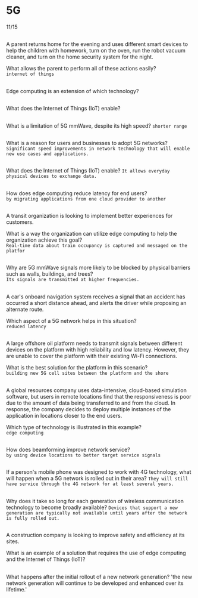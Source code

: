# 5G

11/15   

##
A parent returns home for the evening and uses different smart devices to help the children with homework, turn on the oven, run the robot vacuum cleaner, and turn on the home security system for the night.

What allows the parent to perform all of these actions easily?   
`internet of things`

##
Edge computing is an extension of which technology?   

##
What does the Internet of Things (IoT) enable?   

##
What is a limitation of 5G mmWave, despite its high speed?
`shorter range`

##
What is a reason for users and businesses to adopt 5G networks?   
`Significant speed improvements in network technology that will enable new use cases and applications.`

##
What does the Internet of Things (IoT) enable?
`It allows everyday physical devices to exchange data.`

##
How does edge computing reduce latency for end users?   
`by migrating applications from one cloud provider to another`

##
A transit organization is looking to implement better experiences for customers.

What is a way the organization can utilize edge computing to help the organization achieve this goal?   
`Real-time data about train occupancy is captured and messaged on the platfor`

##
Why are 5G mmWave signals more likely to be blocked by physical barriers such as walls, buildings, and trees?   
`Its signals are transmitted at higher frequencies.`

##
A car's onboard navigation system receives a signal that an accident has occurred a short distance ahead, and alerts the driver while proposing an alternate route.

Which aspect of a 5G network helps in this situation?   
`reduced latency`

##
A large offshore oil platform needs to transmit signals between different devices on the platform with high reliability and low latency. However, they are unable to cover the platform with their existing Wi-Fi connections.

What is the best solution for the platform in this scenario?   
`building new 5G cell sites between the platform and the shore`

##
A global resources company uses data-intensive, cloud-based simulation software, but users in remote locations find that the responsiveness is poor due to the amount of data being transferred to and from the cloud. In response, the company decides to deploy multiple instances of the application in locations closer to the end users.

Which type of technology is illustrated in this example?   
`edge computing`

##
How does beamforming improve network service?   
`by using device locations to better target service signals`

##
If a person's mobile phone was designed to work with 4G technology, what will happen when a 5G network is rolled out in their area?
`They will still have service through the 4G network for at least several years.`

##
Why does it take so long for each generation of wireless communication technology to become broadly available?
`Devices that support a new generation are typically not available until years after the network is fully rolled out.`

##
A construction company is looking to improve safety and efficiency at its sites.

What is an example of a solution that requires the use of edge computing and the Internet of Things (IoT)?

##
What happens after the initial rollout of a new network generation?
'the new network generation will continue to be developed and enhanced over its lifetime.'
